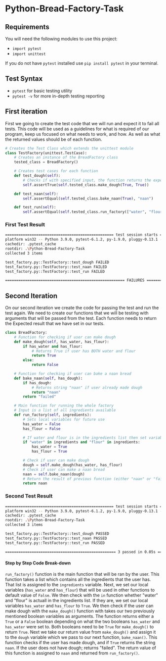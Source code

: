 # Python-Bread-Factory-Task

## Requirements

You will need the following modules to use this project:

- `import pytest`
- `import unittest`

If you do not have `pytest` installed use `pip install pytest` in your terminal.

## Test Syntax

- `pytest` for basic testing utility
- `pytest -v` for more in-depth testing reporting

## First iteration

First we going to create the test code that we will run and expect it to fail all tests. This code will be used as a guidelines for what is required of our program, keep us focused on what needs to work, and how. As well as what the returned values should be of each function.

```python
# Creates the Test Class which extends the unittest module
class TestFactory(unittest.TestCase):
    # Creates an instance of the BreadFactory class
    tested_class = BreadFactory()

    # Creates test cases for each function
    def test_dough(self):
        # Checks if with specified input, the function returns the expected result
        self.assertTrue(self.tested_class.make_dough(True, True))

    def test_naan(self):
        self.assertEqual(self.tested_class.bake_naan(True), "naan")

    def test_run(self):
        self.assertEqual(self.tested_class.run_factory(["water", "flour"]), "naan")
```

### First Test Result

```bash
================================================= test session starts =================================================
platform win32 -- Python 3.9.0, pytest-6.1.2, py-1.9.0, pluggy-0.13.1 -- c:\python39\python.exe
cachedir: .pytest_cache
rootdir: .\Python-Bread-Factory-Task
collected 3 items

test_factory.py::TestFactory::test_dough FAILED                                                                  [ 33%]
test_factory.py::TestFactory::test_naan FAILED                                                                   [ 66%]
test_factory.py::TestFactory::test_run FAILED                                                                    [100%]

====================================================== FAILURES =======================================================
```

## Second Iteration

On our second iteration we create the code for passing the test and run the test again. We need to create our functions that we will be testing with arguments that will be passed from the test. Each function needs to return the Expected result that we have set in our tests.

```python
class BreadFactory:
    # Function for checking if user can make dough
    def make_dough(self, has_water, has_flour):
        if has_water and has_flour:
            # Returns True if user has BOTH water and flour
            return True
        else:
            return False

    # Function for checking if user can bake a naan bread
    def bake_naan(self, has_dough):
        if has_dough:
            # Returns string "naan" if user already made dough
            return "naan"
        return "failed"

    # Main function for running the whole factory
    # Input is a list of all ingredients available
    def run_factory(self, ingredients):
        # Sets local variables for future use
        has_water = False
        has_flour = False

        # If water and flour is in the ingredients list then set variables to true
        if "water" in ingredients and "flour" in ingredients:
            has_water = True
            has_flour = True

        # Check if user can make dough
        dough = self.make_dough(has_water, has_flour)
        # Check if user can make a naan bread
        naan = self.bake_naan(dough)
        # Return the result of previous function (either "naan" or "failed")
        return naan
```

### Second Test Result

```bash
================================================= test session starts =================================================
platform win32 -- Python 3.9.0, pytest-6.1.2, py-1.9.0, pluggy-0.13.1 -- c:\python39\python.exe
cachedir: .pytest_cache
rootdir: .\Python-Bread-Factory-Task
collected 3 items

test_factory.py::TestFactory::test_dough PASSED                                                                  [ 33%]
test_factory.py::TestFactory::test_naan PASSED                                                                   [ 66%]
test_factory.py::TestFactory::test_run PASSED                                                                    [100%]

================================================== 3 passed in 0.05s ==================================================
```

#### Step by Step Code Break-down

`run_factory()` function is the main function that will be ran by the user. This function takes a list which contains all the ingredients that the user has. That list is assigned to the `ingredients` variable. Next, we set our local variables (`has_water` and `has_flour`) that will be used in other functions to default value of `False`. We then check with the `in` function whether "water" and "flour" is actuall in the ingredients list. If they are, we set our local variables `has_water` and `has_flour` to `True`. We then check if the user can make dough with the `make_dough()` function with takes our two previously mentioned boolean variables as arguments. The function returns either a `True` or a `False` boolean depending on what the two booleans `has_water` and `has_water` were set to. Both booleans need to be `True` for `make_dough()` to return `True`. Next we take our return value from `make_dough()` and assign it to the `dough` variable which we pass to our next function, `bake_naan()`. This function checks if the user has made dough, and if `True` returns the string `naan`. If the user does not have dough; returns "failed". The return value of this function is assigned to `naan` and returned from `run_factory()`.
